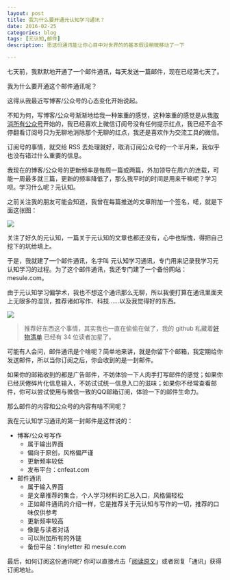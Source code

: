 ```yaml
---
layout: post
title: 我为什么要开通元认知学习通讯？
date: 2016-02-25
categories: blog
tags: [元认知,邮件]
description: 愿这份通讯能让你心目中对世界的的基本假设稍微移动了一下

---
```


七天前，我默默地开通了一个邮件通讯，每天发送一篇邮件，现在已经第七天了。

我为什么要开通这个邮件通讯呢？

这得从我最近写博客/公众号的心态变化开始说起。

不知为何，写博客/公众号渐渐地给我一种笨重的感觉，这种笨重的感觉是从我[取消所有公众号](http://t.cn/RG9FHEv)开始的，我已经喜欢上微信订阅号没有任何提示红点，我已经不会不停翻看订阅号只为无聊地消除那个无聊的红点，我还是喜欢作为交流工具的微信。

订阅号的事情，就交给 RSS 去处理就好，取消订阅公众号的一个半月来，我似乎也没有错过什么重要的信息。

我现在的博客/公众号的更新频率是每周一篇或两篇，外加领导在周六的连载，可能一周最多就三篇，更新的频率降低了，那么我平时的时间是用来干嘛呢？学习呗。学习什么呢？元认知。

之前关注我的朋友可能会知道，我曾在每篇推送的文章附加一个签名，喏，就是下面这张图：

![](http://7d9mjz.com1.z0.glb.clouddn.com/20150913-220033.jpg)

关注了好久的元认知，一篇关于元认知的文章也都还没有，心中也惭愧，得把自己挖下的坑给填上。

于是，我就建了一个邮件通讯，名字叫 元认知学习通讯，专门用来记录我学习元认知学习的过程。为了这个邮件通讯，我还专门建了一个备份网站：mesule.com。

由于元认知学习偏学术，我也不想这个通讯那么无聊，所以我便打算在通讯里面夹上无限多的湿货，推荐诸如写作、科技……以及我觉得好的东西。


![](http://openmindclub.qiniudn.com/cnfeat/image/MesuleSub2.jpg)

>推荐好东西这个事情，其实我也一直在偷偷在做了，我的 github 私藏着[好物清单](https://github.com/cnfeat/GoodThingList) 已经有 34 位读者加星了。

可能有人会问，邮件通讯是个啥呢？简单地来讲，就是你留下个邮箱，我定期给你发送邮件，所以当你订阅之后，你会收到的是一封邮件。

如果你的邮箱收到的都是广告邮件，不妨体验一下人肉手打写邮件的感觉；如果你已经厌倦碎片化信息输入，不妨试试统一信息入口的滋味；如果你不经常查看邮件，你可以尝试使用与微信一致的QQ邮箱订阅，体验一下的邮件生命力。

那么邮件的内容和公众号的内容有啥不同呢？

我在元认知学习通讯的第一封邮件是这样说的：

- 博客/公众号写作
	+ 属于输出界面
	+ 偏向于原创，风格偏严谨
	+ 更新频率较低
	+ 发布平台：cnfeat.com
- 邮件通讯
	+ 属于输入界面
	+ 是文章推荐的集合，个人学习材料的汇总入口，风格偏轻松
	+ 正如邮件通讯的介绍一样，它是推荐关于元认知与写作的一切，推荐的口味仅供参考
	+ 更新频率较高
	+ 像是与读者对话
	+ 可以附加所有的外链
	+ 备份平台：tinyletter 和 mesule.com


最后，如何订阅这份通讯呢? 你可以直接点击「[阅读原文](tinyletter.com/cnfeat)」或者回复「通讯」获得订阅地址。













